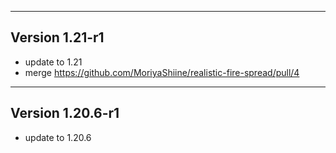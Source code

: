 ------------------------------------------------------
Version 1.21-r1
------------------------------------------------------
- update to 1.21
- merge https://github.com/MoriyaShiine/realistic-fire-spread/pull/4

------------------------------------------------------
Version 1.20.6-r1
------------------------------------------------------
- update to 1.20.6
